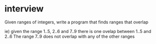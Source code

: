 interview
=========

Given ranges of integers, write a program that finds ranges that overlap

ie) given the range 1..5, 2..6 and 7..9 there is one ovelap between 1..5 and 2..6
The range 7..9 does not overlap with any of the other ranges
